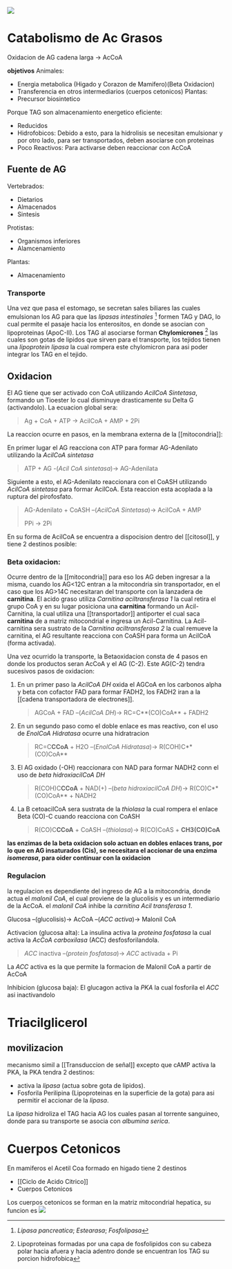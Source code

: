 ![](https://i.imgur.com/uNrDlVG.png)

# Catabolismo de Ac Grasos

Oxidacion de AG cadena larga → AcCoA

**objetivos**
Animales:

- Energia metabolica (Higado y Corazon de Mamifero)(Beta Oxidacion)
- Transferencia en otros intermediarios (cuerpos cetonicos)
    Plantas:
- Precursor biosintetico

Porque TAG son almacenamiento energetico eficiente:

- Reducidos
- Hidrofobicos: Debido a esto, para la hidrolisis se necesitan emulsionar y por otro lado, para ser transportados, deben asociarse con proteinas
- Poco Reactivos: Para activarse deben reaccionar con AcCoA

## Fuente de AG

Vertebrados:

- Dietarios
- Almacenados
- Sintesis

Protistas:

- Organismos inferiores
- Alamcenamiento

Plantas:

- Almacenamiento

### Transporte

Una vez que pasa el estomago, se secretan sales biliares las cuales emulsionan los AG para que las _lipasas intestinales_ [^1] formen TAG y DAG, lo cual permite el pasaje hacia los enterositos, en donde se asocian con lipoproteinas (ApoC-II). Los TAG al asociarse forman **Chylomicrones** [^2] las cuales son gotas de lipidos que sirven para el transporte, los tejidos tienen una _lipoprotein lipasa_ la cual rompera este chylomicron para asi poder integrar los TAG en el tejido.

[^1]: _Lipasa pancreatica_; _Estearasa_; _Fosfolipasa_
[^2]: Lipoproteinas formadas por una capa de fosfolipidos con su cabeza polar hacia afuera y hacia adentro donde se encuentran los TAG su porcion hidrofobica

## Oxidacion

El AG tiene que ser activado con CoA utilizando _AcilCoA Sintetasa_, formando un Tioester lo cual disminuye drasticamente su Delta G (activandolo).
La ecuacion global sera:

> Ag + CoA + ATP → AcilCoA + AMP + 2Pi

La reaccion ocurre en pasos, en la membrana externa de la [[mitocondria]]:

En primer lugar el AG reacciona con ATP para formar AG-Adenilato utilizando la _AcilCoA sintetasa_

> ATP + AG -(_Acil CoA sintetasa_)→ AG-Adenilata

Siguiente a esto, el AG-Adenilato reaccionara con el CoASH utilizando _AcilCoA sintetasa_ para formar AcilCoA. Esta reaccion esta acoplada a la ruptura del pirofosfato.

> AG-Adenilato + CoASH –(_AcilCoA Sintetasa_)→ AcilCoA + AMP
>
> PPi → 2Pi

En su forma de AcilCoA se encuentra a dispocision dentro del [[citosol]], y tiene 2 destinos posible:

### Beta oxidacion:

Ocurre dentro de la [[mitocondria]] para eso los AG deben ingresar a la misma, cuando los AG<12C entran a la mitocondria sin transportador, en el caso que los AG>14C necesitaran del transporte con la lanzadera de **carnitina**.
El acido graso utiliza _Carnitina aciltransferasa 1_ la cual retira el grupo CoA y en su lugar posiciona una **carnitina** formando un Acil-Carnitina, la cual utiliza una [[transportador]] antiporter el cual saca **carnitina** de a matriz mitocondrial e ingresa un Acil-Carnitina.
La Acil-carnitina sera sustrato de la _Carnitina aciltransferasa 2_ la cual remueve la carnitina, el AG resultante reacciona con CoASH para forma un AcilCoA (forma activada).

Una vez ocurrido la transporte, la Betaoxidacion consta de 4 pasos en donde los productos seran AcCoA y el AG (C-2). Este AG(C-2) tendra sucesivos pasos de oxidacion:

1. En un primer paso la _AcilCoA DH_ oxida el AGCoA en los carbonos alpha y beta con cofactor FAD para formar FADH2, los FADH2 iran a la [[cadena transportadora de electrones]].

    > AGCoA + FAD –(_AcilCoA DH_)→ RC=C**(CO)CoA** + FADH2

2. En un segundo paso como el doble enlace es mas reactivo, con el uso de _EnolCoA Hidratasa_ ocurre una hidratracion

    > RC=C**CCoA** + H2O –(_EnolCoA Hidratasa_)→ R(COH)C**(CO)CoA**

3. El AG oxidado (-OH) reaccionara con NAD para formar NADH2 conn el uso de _beta hidroxiacilCoA DH_

    > R(COH)C**CCoA** + NAD(+) –(_beta hidroxiacilCoA DH_)→ R(CO)C**(CO)CoA** + NADH2

4. La B cetoacilCoA sera sustrata de la _thiolasa_ la cual rompera el enlace Beta (CO)-C cuando reacciona con CoASH

    > R(CO)C**CCoA** + CoASH –(_thiolasa_)→ R(CO)CoAS + **CH3(CO)CoA**

**las enzimas de la beta oxidacion solo actuan en dobles enlaces trans, por lo que en AG insaturados (Cis), se necesitara el accionar de una enzima _isomerasa_, para oider continuar con la oxidacion**

### Regulacion

la regulacion es dependiente del ingreso de AG a la mitocondria, donde actua el _malonil CoA_, el cual proviene de la glucolisis y es un intermediario de la AcCoA. el _malonil CoA_ inhibe la _carnitina Acil transferasa 1_.

Glucosa –(glucolisis)→ AcCoA –(_ACC activa_)→ Malonil CoA

Activacion (glucosa alta):
La insulina activa la _proteina fosfatasa_ la cual activa la _AcCoA carboxilasa_ (ACC) desfosforilandola.

> _ACC_ inactiva –(_protein fosfatasa_)→ _ACC_ activada + Pi

La _ACC_ activa es la que permite la formacion de Malonil CoA a partir de AcCoA

Inhibicion (glucosa baja):
El glucagon activa la _PKA_ la cual fosforila el _ACC_ asi inactivandolo

# Triacilglicerol

## movilizacion

mecanismo simil a [[Transduccion de señal]] excepto que cAMP activa la PKA,
la PKA tendra 2 destinos:

- activa la _lipasa_ (actua sobre gota de lipidos).
- Fosforila Perilipina (Lipoproteinas en la superficie de la gota) para asi permitir el accionar de la _lipasa_.

La _lipasa_ hidroliza el TAG hacia AG los cuales pasan al torrente sanguineo, donde para su transporte se asocia con _albumina serica_.

# Cuerpos Cetonicos
En mamiferos el Acetil Coa formado en higado tiene 2 destinos
- [[Ciclo de Acido Citrico]]
- Cuerpos Cetonicos

Los cuerpos cetonicos se forman en la matriz mitocondrial hepatica, su funcion es 
![](https://i.imgur.com/L4aJ959.png)

